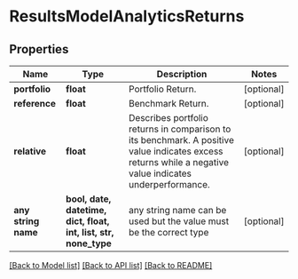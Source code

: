 # ResultsModelAnalyticsReturns


## Properties
Name | Type | Description | Notes
------------ | ------------- | ------------- | -------------
**portfolio** | **float** | Portfolio Return. | [optional] 
**reference** | **float** | Benchmark Return. | [optional] 
**relative** | **float** | Describes portfolio returns in comparison to its benchmark. A positive value indicates excess returns while a negative value indicates underperformance. | [optional] 
**any string name** | **bool, date, datetime, dict, float, int, list, str, none_type** | any string name can be used but the value must be the correct type | [optional]

[[Back to Model list]](../README.md#documentation-for-models) [[Back to API list]](../README.md#documentation-for-api-endpoints) [[Back to README]](../README.md)


